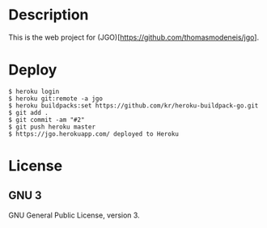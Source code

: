 Description
===========

This is the web project for (JGO)[https://github.com/thomasmodeneis/jgo].


Deploy
======

```
$ heroku login
$ heroku git:remote -a jgo
$ heroku buildpacks:set https://github.com/kr/heroku-buildpack-go.git
$ git add .
$ git commit -am "#2"
$ git push heroku master
$ https://jgo.herokuapp.com/ deployed to Heroku
```

License
=======

GNU 3
-----

GNU General Public License, version 3.
